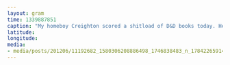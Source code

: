 ```yaml
---
layout: gram
time: 1339887851
caption: "My homeboy Creighton scored a shitload of D&D books today. He was so psyched. :D"
latitude: 
longitude: 
media:
- media/posts/201206/11192682_1580306208886498_1746838483_n_17842265914000351.jpg
---
```


